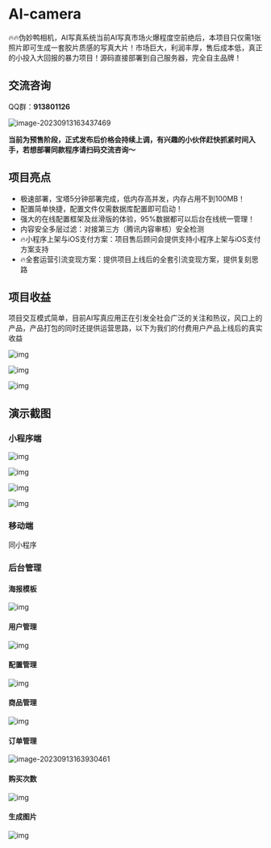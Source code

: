 # AI-camera
🔥🔥伪妙鸭相机，AI写真系统当前AI写真市场火爆程度空前绝后，本项目只仅需1张照片即可生成一套胶片质感的写真大片！市场巨大，利润丰厚，售后成本低，真正的小投入大回报的暴力项目！源码直接部署到自己服务器，完全自主品牌！

## 交流咨询

QQ群：**913801126**

![image-20230913163437469](https://qyncdn.heipig.com/zhisui-public/image-20230913163437469.png)

**当前为预售阶段，正式发布后价格会持续上调，有兴趣的小伙伴赶快抓紧时间入手，若想部署同款程序请扫码交流咨询～**

## 项目亮点

-  极速部署，宝塔5分钟部署完成，低内存高并发，内存占用不到100MB！
-  配置简单快捷，配置文件仅需数据库配置即可启动！
- 强大的在线配置框架及丝滑版的体验，95%数据都可以后台在线统一管理！
-  内容安全多层过滤：对接第三方（腾讯内容审核）安全检测
- 🔥小程序上架与iOS支付方案：项目售后顾问会提供支持小程序上架与iOS支付方案支持
- 🔥全套运营引流变现方案：提供项目上线后的全套引流变现方案，提供复刻思路

## 项目收益

项目交互模式简单，目前AI写真应用正在引发全社会广泛的关注和热议，风口上的产品，产品打包的同时还提供运营思路，以下为我们的付费用户产品上线后的真实收益

![img](https://qyncdn.heipig.com/zhisui-public/(null)-20230913163702931.(null))



![img](https://qyncdn.heipig.com/zhisui-public/(null)-20230913163716025.(null))

![img](https://qyncdn.heipig.com/zhisui-public/(null)-20230913163710076.(null))

## 演示截图

### 小程序端

![img](https://bxcyz11g0fg.feishu.cn/space/api/box/stream/download/asynccode/?code=OTlkYjkwZGRmYjY0YjU2OGY0Nzk3MTdjMTE0MjBlNmNfdmdBWU9McXYzQ3FMbHhVc0dMaTRnbXltdXp3T2ZralRfVG9rZW46UkZSMGJOdTlXbzhEcnF4ZDJydGNiZ0NQbnhjXzE2OTQ1OTQxMTA6MTY5NDU5NzcxMF9WNA)

![img](https://bxcyz11g0fg.feishu.cn/space/api/box/stream/download/asynccode/?code=MDg2YzUyMDM1YmJjMWJkODhmOTg2ZWU3NDdlZDVhMzBfZ3E1TVc5Qk51eGdSQnVvcllyME9UdVJiQ1ltUGZzRXJfVG9rZW46UTIzZGJGZThlb2ttaGd4cWt1R2NMYmVCbm1iXzE2OTQ1OTQxMTA6MTY5NDU5NzcxMF9WNA)

![img](https://bxcyz11g0fg.feishu.cn/space/api/box/stream/download/asynccode/?code=MjBiMGU3ODY1ZWMyYzA2ZTcyNGQ0ZGMzYTg1OTMzNGVfR0tqeVVQdVV4dnJ4eXpGRFFESFdtMEJaVWJNUkFsajlfVG9rZW46UXVvRWJNSWc3b0RPaVh4Y21ERmNLUGFPblNnXzE2OTQ1OTQxMTA6MTY5NDU5NzcxMF9WNA)

![img](https://bxcyz11g0fg.feishu.cn/space/api/box/stream/download/asynccode/?code=YjAzZjQ2NzZjYTUwNTRmNjJjNjU0MGYzZDA2NGU0ZjVfWFV2YzhGb1RYd29FTmdZRTNUeTA3NGpkSDJMaTRiRlhfVG9rZW46TlNldmJDS0h4bzZqeXV4dFN4emMzQ3RTbmFkXzE2OTQ1OTQxMTA6MTY5NDU5NzcxMF9WNA)

### 移动端

同小程序

### 后台管理

#### 海报模板

![img](https://bxcyz11g0fg.feishu.cn/space/api/box/stream/download/asynccode/?code=OWRiNDUxYTkxNGZiYTVhZDJhMGFjYWVmMDc5NDYyNDRfNTdUaTdqd1pvZ2NaUVVUNkMySGRhRnJvQnpYcWxFdWFfVG9rZW46U0xRT2JvMnkyb0Nzd254ODRnMGN2bW16bjJiXzE2OTQ1OTQxMTA6MTY5NDU5NzcxMF9WNA)

#### 用户管理

![img](https://bxcyz11g0fg.feishu.cn/space/api/box/stream/download/asynccode/?code=ODZmOTc0MDFlOGQwMjg5ZGI0YTE0ODlkYTAxNjA0N2RfUzlGRU1VMnh2R2RSR3RNMWU0cTBBbmVrcHRXTGpTTDhfVG9rZW46RGdZS2JmME9Qb0VwNE14eGdvb2NKeXJXbmZkXzE2OTQ1OTQxMTA6MTY5NDU5NzcxMF9WNA)

#### 配置管理

![img](https://bxcyz11g0fg.feishu.cn/space/api/box/stream/download/asynccode/?code=ZTkwNzY4MTEzMTg3NmE3Y2JlMWUwOGI3Y2RkZjQwNDVfREd6elVBZmMxUjBUcUZQcjd4VVg0djExS1lyTnZBOFdfVG9rZW46RDJBWmJWVkxKbzVDV1h4RU1xTmNBOGIybkpnXzE2OTQ1OTQxMTA6MTY5NDU5NzcxMF9WNA)

#### 商品管理

![img](https://bxcyz11g0fg.feishu.cn/space/api/box/stream/download/asynccode/?code=MzEzMmVkYWQ1OTg0YTI2NjJjMzY3YTNjYTQ2NWNmOWZfcTlQVTZmQTViZmdCbzZHM0NyMzk3Zkh1SUlGb09LcnhfVG9rZW46SWxxbmJiWGdwbzZGUjB4clB6VmNNWDc2bndlXzE2OTQ1OTQxMTA6MTY5NDU5NzcxMF9WNA)

#### 订单管理

![image-20230913163930461](https://qyncdn.heipig.com/zhisui-public/image-20230913163930461.png)

#### 购买次数

![img](https://qyncdn.heipig.com/zhisui-public/(null)-20230913163839205.(null))

#### 生成图片

![img](https://qyncdn.heipig.com/zhisui-public/(null)-20230913163835130.(null))
